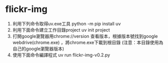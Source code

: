# flickr-img

1. 利用下列命令取得uv.exe工具
  python -m pip install uv
2. 利用下面命令建立工作目錄project
  uv init project
3. 打開google瀏覽器用chrome://version 查看版本，根據版本號找到google webdrive(chrome.exe)
，將chrome.exe下載到根目錄 (注意：本目錄使用為自己的google瀏覽器版本)
4. 使用下面命令編譯程式 
uv run flickr-img-v0.2.py

